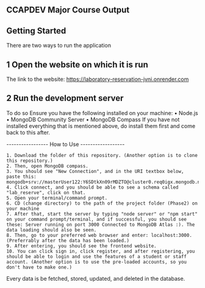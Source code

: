 
## CCAPDEV Major Course Output

## Getting Started
There are two ways to run the application

## 1 Open the website on which it is run
The link to the website: https://laboratory-reservation-jvni.onrender.com

## 2 Run the development server #
To do so
Ensure you have the following installed on your machine:
  • Node.js
  • MongoDB Community Server
  • MongoDB Compass
If you have not installed everything that is mentioned above, do install them first and come back to this after.

----------------- How to Use ------------------
```
1. Download the folder of this repository. (Another option is to clone this repository.)
2. Then, open MongoDB compass.
3. You should see "New Connection", and in the URI textbox below, paste this: mongodb+srv://masterUser122:Y6SDtkXn09rMDZTO@cluster0.req0igx.mongodb.net/
4. Click connect, and you should be able to see a schema called "lab_reserve", click on that.
5. Open your terminal/command prompt.
6. CD (change directory) to the path of the project folder (Phase2) on your machine
7. After that, start the server by typing "node server" or "npm start" on your command prompt/terminal, and if successful, you should see these: Server running on port 3000 Connected to MongoDB Atlas :). The data loading should also be seen.
8. Then, go to your preferred web browser and enter: localhost:3000. (Preferrably after the data has been loaded.)
9. After entering, you should see the frontend website.
10. You can click sign in, click register, and after registering, you should be able to login and use the features of a student or staff account. (Another option is to use the pre-loaded accounts, so you don't have to make one.)
```    
Every data is be fetched, stored, updated, and deleted in the database.
